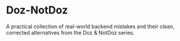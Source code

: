 # Doz-NotDoz
A practical collection of real-world backend mistakes and their clean, corrected alternatives from the Doz &amp; NotDoz series.
